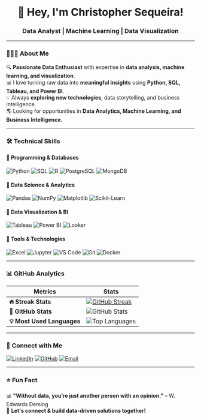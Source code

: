 <h1 align="center">👋 Hey, I'm Christopher Sequeira!</h1>
<h3 align="center">Data Analyst | Machine Learning | Data Visualization</h3>

---

### 👨🏻‍💻 **About Me**
🔍 **Passionate Data Enthusiast** with expertise in **data analysis, machine learning, and visualization**.  
📊 I love turning raw data into **meaningful insights** using **Python, SQL, Tableau, and Power BI**.  
💡 Always **exploring new technologies**, data storytelling, and business intelligence.  
🌎 Looking for opportunities in **Data Analytics, Machine Learning, and Business Intelligence**.  

---

### 🛠 **Technical Skills**
#### 📌 **Programming & Databases**
![Python](https://img.shields.io/badge/-Python-3776AB?style=flat&logo=python&logoColor=white)
![SQL](https://img.shields.io/badge/-SQL-4479A1?style=flat&logo=MicrosoftSQLServer&logoColor=white)
![R](https://img.shields.io/badge/-R-276DC3?style=flat&logo=r&logoColor=white)
![PostgreSQL](https://img.shields.io/badge/-PostgreSQL-336791?style=flat&logo=postgresql&logoColor=white)
![MongoDB](https://img.shields.io/badge/-MongoDB-47A248?style=flat&logo=mongodb&logoColor=white)

#### 📌 **Data Science & Analytics**
![Pandas](https://img.shields.io/badge/-Pandas-150458?style=flat&logo=pandas&logoColor=white)
![NumPy](https://img.shields.io/badge/-NumPy-013243?style=flat&logo=numpy&logoColor=white)
![Matplotlib](https://img.shields.io/badge/-Matplotlib-11557C?style=flat)
![Scikit-Learn](https://img.shields.io/badge/-ScikitLearn-F7931E?style=flat&logo=scikitlearn&logoColor=white)

#### 📌 **Data Visualization & BI**
![Tableau](https://img.shields.io/badge/-Tableau-E97627?style=flat&logo=tableau&logoColor=white)
![Power BI](https://img.shields.io/badge/-PowerBI-F2C811?style=flat&logo=powerbi&logoColor=white)
![Looker](https://img.shields.io/badge/-Looker-4285F4?style=flat&logo=looker&logoColor=white)

#### 📌 **Tools & Technologies**
![Excel](https://img.shields.io/badge/-Excel-217346?style=flat&logo=microsoft-excel&logoColor=white)
![Jupyter](https://img.shields.io/badge/-Jupyter-F37626?style=flat&logo=jupyter&logoColor=white)
![VS Code](https://img.shields.io/badge/-VS%20Code-007ACC?style=flat&logo=visual-studio-code&logoColor=white)
![Git](https://img.shields.io/badge/-Git-F05032?style=flat&logo=git&logoColor=white)
![Docker](https://img.shields.io/badge/-Docker-2496ED?style=flat&logo=docker&logoColor=white)

---

### 📊 **GitHub Analytics**
| **Metrics** | **Stats** |
|------------|---------|
| **🔥 Streak Stats** | [![GitHub Streak](https://streak-stats.demolab.com/?user=ChristopherSequeira&theme=react&hide_border=true)](https://git.io/streak-stats) |
| **🚀 GitHub Stats** | ![GitHub Stats](https://github-readme-stats.vercel.app/api?username=ChristopherSequeira&show_icons=true&theme=react&hide_border=true) |
| **💡 Most Used Languages** | ![Top Languages](https://github-readme-stats.vercel.app/api/top-langs/?username=ChristopherSequeira&layout=compact&theme=react) |

---

### 🤝 **Connect with Me**
[![LinkedIn](https://img.shields.io/badge/-LinkedIn-blue?style=flat&logo=Linkedin&logoColor=white)](https://www.linkedin.com/in/mehasawant/)
[![GitHub](https://img.shields.io/badge/-GitHub-181717?style=flat&logo=github&logoColor=white)](https://github.com/ChristopherSequeira)
[![Email](https://img.shields.io/badge/-Email-D14836?style=flat&logo=gmail&logoColor=white)](mailto:christopher10sequeira@gmail.com)

---

### ⭐ **Fun Fact**
📊 **"Without data, you’re just another person with an opinion."** – W. Edwards Deming  
🚀 **Let's connect & build data-driven solutions together!**

